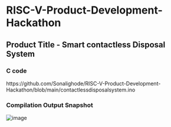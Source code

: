 # RISC-V-Product-Development-Hackathon

<h2>Product Title - Smart contactless Disposal System</h2>

<h3>C code</h3>
https://github.com/Sonalighode/RISC-V-Product-Development-Hackathon/blob/main/contactlessdisposalsystem.ino

<h3>Compilation Output Snapshot</h3>

![image](https://github.com/Sonalighode/RISC-V-Product-Development-Hackathon/assets/125658017/99d26c60-4518-4c60-9b19-670f70136bc9)
